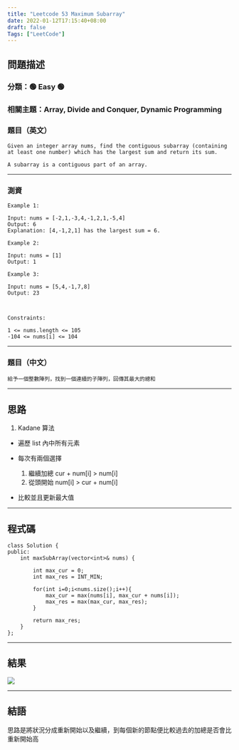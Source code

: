 ```yaml
---
title: "Leetcode 53 Maximum Subarray"
date: 2022-01-12T17:15:40+08:00
draft: false
Tags: ["LeetCode"]
---
```



## 問題描述

### 分類：🟢 Easy 🟢

### 相關主題：Array, Divide and Conquer, Dynamic Programming

### 題目（英文）

```
Given an integer array nums, find the contiguous subarray (containing at least one number) which has the largest sum and return its sum.

A subarray is a contiguous part of an array.
```

---

### 測資

```
Example 1:

Input: nums = [-2,1,-3,4,-1,2,1,-5,4]
Output: 6
Explanation: [4,-1,2,1] has the largest sum = 6.

Example 2:

Input: nums = [1]
Output: 1

Example 3:

Input: nums = [5,4,-1,7,8]
Output: 23

 

Constraints:

1 <= nums.length <= 105
-104 <= nums[i] <= 104
```

---

### 題目（中文）

```
給予一個整數陣列，找到一個連續的子陣列，回傳其最大的總和
```

---

## 思路

1. Kadane 算法

- 遍歷 list 內中所有元素

- 每次有兩個選擇
  1. 繼續加總 cur + num[i] > num[i]
  2. 從頭開始 num[i] > cur + num[i]

- 比較並且更新最大值
---

## 程式碼

```
class Solution {
public:
    int maxSubArray(vector<int>& nums) {
        
        int max_cur = 0;
        int max_res = INT_MIN;
        
        for(int i=0;i<nums.size();i++){
            max_cur = max(nums[i], max_cur + nums[i]);
            max_res = max(max_cur, max_res);
        }
        
        return max_res;
    }
};
```

---

## 結果

![](https://i.imgur.com/Y48w7Fq.png)

---

## 結語

思路是將狀況分成重新開始以及繼續，到每個新的節點便比較過去的加總是否會比重新開始高
